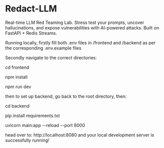 # Redact-LLM
Real-time LLM Red Teaming Lab. Stress test your prompts, uncover hallucinations, and expose vulnerabilities with AI-powered attacks. Built on FastAPI + Redis Streams.


Running locally, firstly fill both .env files in /frontend and /backend as per the corresponding .env.example files

Secondly navigate to the correct directories:

cd frontend

npm install

npm run dev

then to set up backend, go back to the root directory, then:

cd backend

pip install requirements.txt

uvicorn main:app --reload --port 8000

head over to: http://localhost:8080 and your local development server is successfully running!

